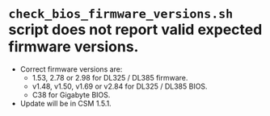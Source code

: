 # `check_bios_firmware_versions.sh` script does not report valid expected firmware versions.

* Correct firmware versions are:
    * 1.53, 2.78 or 2.98 for DL325 / DL385 firmware.
    * v1.48, v1.50, v1.69 or v2.84 for DL325 / DL385 BIOS.
    * C38 for Gigabyte BIOS.
* Update will be in CSM 1.5.1.
